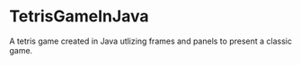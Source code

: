 # TetrisGameInJava

A tetris game created in Java utlizing frames and panels to present a classic game. 
